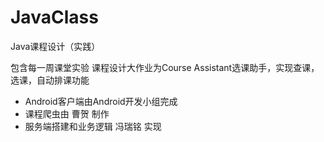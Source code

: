 # JavaClass
Java课程设计（实践）

 包含每一周课堂实验
 课程设计大作业为Course Assistant选课助手，实现查课，选课，自动排课功能
 - Android客户端由Android开发小组完成
 - 课程爬虫由 曹贺 制作
 - 服务端搭建和业务逻辑 冯瑞铭 实现
